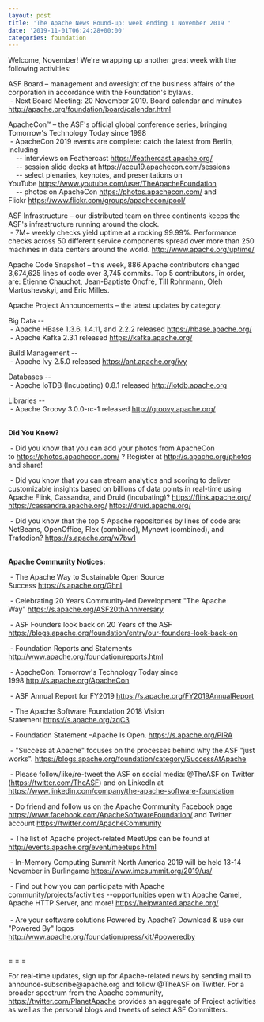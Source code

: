 ```yaml
---
layout: post
title: 'The Apache News Round-up: week ending 1 November 2019 '
date: '2019-11-01T06:24:28+00:00'
categories: foundation
---
```

<p>Welcome, November! We're wrapping up another great week with the following activities:</p> 
  <p> </p> 
  <p>ASF Board – management and oversight of the business affairs of the corporation in accordance with the Foundation's bylaws. <br />&nbsp;- Next Board Meeting: 20 November 2019. Board calendar and minutes <a href="http://apache.org/foundation/board/calendar.html">http://apache.org/foundation/board/calendar.html</a></p> 
  <p>ApacheCon™ – the ASF's official global conference series, bringing Tomorrow's Technology Today since 1998<br />&nbsp;- ApacheCon 2019 events are complete: catch the latest from Berlin<span class="c-message__body" dir="auto" data-qa="message-text">, including <br />&nbsp; &nbsp; -- interviews on Feathercast <a href="https://feathercast.apache.org/">https://feathercast.apache.org/</a><br />&nbsp; &nbsp; -- session slide decks at <a href="https://aceu19.apachecon.com/sessions">https://aceu19.apachecon.com/sessions</a><br />&nbsp; &nbsp; -- select plenaries, keynotes, and presentations on YouTube&nbsp;<a href="https://www.youtube.com/user/TheApacheFoundation">https://www.youtube.com/user/TheApacheFoundation</a><br />&nbsp; &nbsp; -- photos on ApacheCon <a href="https://photos.apachecon.com/">https://photos.apachecon.com/</a> and Flickr&nbsp;<a href="https://www.flickr.com/groups/apachecon/pool/">https://www.flickr.com/groups/apachecon/pool/</a></span></p> 
  <p>ASF Infrastructure – our distributed team on three continents keeps the ASF's infrastructure running around the clock.<br />&nbsp;-
 7M+ weekly checks yield uptime at a rocking 99.99%. Performance checks 
across 50 different service components spread over more than 250 
machines in data centers around the world.&nbsp;<a href="http://www.apache.org/uptime/">http://www.apache.org/uptime/</a></p>Apache
 Code Snapshot – this week, 886 Apache contributors changed 3,674,625 lines of code 
over 3,745 commits. Top 5 contributors, in order, are: Etienne Chauchot, Jean-Baptiste Onofré, Till Rohrmann, Oleh Martushevskyi, and <span>Eric Milles.</span> <span><span></span></span><span><span></span></span><span><span></span></span><span><span></span></span> 
  <p>Apache Project Announcements&nbsp;– the latest updates by category.</p> 
  <p>Big Data --<br />
&nbsp;- Apache HBase 1.3.6, 1.4.11, and 2.2.2 released <a href="https://hbase.apache.org/" rel="noreferrer" target="_blank" data-saferedirecturl="https://www.google.com/url?q=https://hbase.apache.org/&amp;source=gmail&amp;ust=1572628701079000&amp;usg=AFQjCNHSow8YBj5Vt9TOHWf2h7sL_p9AYQ">https://hbase.apache.org/</a><br />
&nbsp;- Apache <span class="il">Kafka</span> 2.3.1 released <a href="https://kafka.apache.org/" rel="noreferrer" target="_blank" data-saferedirecturl="https://www.google.com/url?q=https://kafka.apache.org/&amp;source=gmail&amp;ust=1572628701079000&amp;usg=AFQjCNGmLw0bvrpLIkqvL_iFmHOhLOdovw">https://<span class="il">kafka</span>.apache.org/</a> </p> 
  <p>Build Management --<br />&nbsp;- Apache Ivy 2.5.0 released <a href="https://ant.apache.org/ivy">https://ant.apache.org/ivy</a></p> 
  <p>Databases --<br />
&nbsp;- Apache <span class="il">IoTDB</span> (Incubating) 0.8.1 released <a href="http://iotdb.apache.org" rel="noreferrer" target="_blank" data-saferedirecturl="https://www.google.com/url?q=http://iotdb.apache.org&amp;source=gmail&amp;ust=1572628836353000&amp;usg=AFQjCNGw_Lig-0V9drXTKEtyIpBQvm6kEA">http://<span class="il">iotdb</span>.apache.org</a><br /> </p> 
  <p>Libraries --<br />&nbsp;- Apache Groovy 3.0.0-rc-1 released <a href="http://groovy.apache.org">http://groovy.apache.org/</a> <br /></p> 
  <p> <strong><br />Did You Know?</strong><br /> </p> 
  <p>&nbsp;- Did you know that you can add your photos from ApacheCon to&nbsp;<a href="https://photos.apachecon.com/">https://photos.apachecon.com/</a> ? Register at&nbsp;<a href="http://s.apache.org/photos">http://s.apache.org/photos</a> and share!</p> 
  <p>&nbsp;- Did you know that you can stream analytics and scoring to deliver customizable insights based on billions of data points in real-time using Apache Flink, Cassandra, and Druid (incubating)?&nbsp;<a href="https://flink.apache.org/">https://flink.apache.org/</a> <a href="https://cassandra.apache.org/">https://cassandra.apache.org/</a> <a href="https://druid.apache.org/">https://druid.apache.org/</a></p> 
  <p>&nbsp;- Did you know that the top 5 Apache repositories by lines of code are: NetBeans, OpenOffice, Flex (combined), Mynewt (combined), and Trafodion?&nbsp;<a href="https://s.apache.org/w7bw1">https://s.apache.org/w7bw1</a> <br /><br /></p> 
  <p><strong>Apache Community Notices:</strong></p> 
  <p>&nbsp;- The Apache Way to Sustainable Open Source Success&nbsp;<a href="https://s.apache.org/GhnI">https://s.apache.org/GhnI</a></p> 
  <p>&nbsp;- Celebrating 20 Years Community-led Development &quot;The Apache Way&quot;&nbsp;<a href="https://s.apache.org/ASF20thAnniversary">https://s.apache.org/ASF20thAnniversary</a></p> 
  <p>&nbsp;- ASF Founders look back on 20 Years of the ASF <a href="https://blogs.apache.org/foundation/entry/our-founders-look-back-on">https://blogs.apache.org/foundation/entry/our-founders-look-back-on</a></p> 
  <p>&nbsp;- Foundation Reports and Statements <a href="http://www.apache.org/foundation/reports.html">http://www.apache.org/foundation/reports.html</a></p> 
  <p>&nbsp;- ApacheCon: Tomorrow's Technology Today since 1998&nbsp;<a href="http://s.apache.org/ApacheCon">http://s.apache.org/ApacheCon</a></p> 
  <p>&nbsp;- ASF Annual Report for FY2019&nbsp;<a href="https://s.apache.org/FY2019AnnualReport">https://s.apache.org/FY2019AnnualReport</a></p> 
  <p>&nbsp;- The Apache Software Foundation 2018 Vision Statement&nbsp;<a href="https://s.apache.org/zqC3">https://s.apache.org/zqC3</a></p> 
  <p>&nbsp;- Foundation Statement –Apache Is Open.&nbsp;<a href="https://s.apache.org/PIRA">https://s.apache.org/PIRA</a></p> 
  <div> 
    <p>&nbsp;- &quot;Success at Apache&quot; focuses on the processes behind why the ASF &quot;just works&quot;. <a href="https://blogs.apache.org/foundation/category/SuccessAtApache">https://blogs.apache.org/foundation/category/SuccessAtApache</a></p> 
  </div> 
  <div> 
    <p>&nbsp;- Please follow/like/re-tweet the ASF on social media: @TheASF on Twitter (<a href="https://twitter.com/TheASF">https://twitter.com/TheASF</a>) and on LinkedIn at <a href="https://www.linkedin.com/company/the-apache-software-foundation">https://www.linkedin.com/company/the-apache-software-foundation</a></p> 
    <p>&nbsp;- Do friend and follow us on the Apache Community Facebook page <a href="https://www.facebook.com/ApacheSoftwareFoundation/">https://www.facebook.com/ApacheSoftwareFoundation/</a> and Twitter account <a href="https://twitter.com/ApacheCommunity">https://twitter.com/ApacheCommunity</a></p> 
  </div> 
  <div> 
    <p>&nbsp;- The list of Apache project-related MeetUps can be found at <a href="http://events.apache.org/event/meetups.html">http://events.apache.org/event/meetups.html</a></p> 
  </div> 
  <div> 
    <p>&nbsp;- In-Memory Computing Summit North America 2019 will be held 13-14 November in <span class="LrzXr">Burlingame&nbsp;<a href="https://www.imcsummit.org/2019/us/">https://www.imcsummit.org/2019/us/</a> <br /></span></p>&nbsp;- Find out how you can participate with Apache 
community/projects/activities --opportunities open with Apache Camel, 
Apache HTTP Server, and more! <a href="https://helpwanted.apache.org/">https://helpwanted.apache.org/</a> 
  </div> 
  <div> <br />&nbsp;- Are your software solutions Powered by Apache? Download &amp; use our &quot;Powered By&quot; logos <a href="http://www.apache.org/foundation/press/kit/#poweredby">http://www.apache.org/foundation/press/kit/#poweredby</a></div> 
  <div><br /></div> 
  <div> 
    <p>= = =</p> 
    <p>For real-time updates, sign up for Apache-related news by sending
 mail to announce-subscribe@apache.org and follow @TheASF on Twitter. 
For a broader spectrum from the Apache community, <a href="https://twitter.com/PlanetApache">https://twitter.com/PlanetApache</a> provides an aggregate of Project activities as well as the personal blogs and tweets of select ASF Committers.</p> 
  </div>
